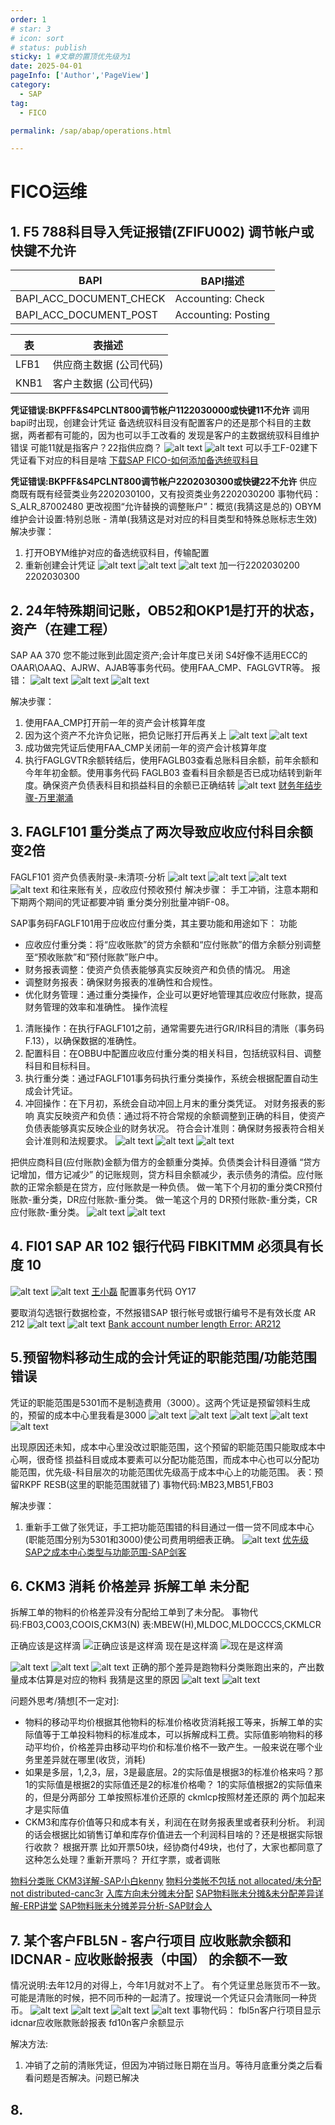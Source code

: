 ```yaml
---
order: 1
# star: 3
# icon: sort
# status: publish
sticky: 1 #文章的置顶优先级为1
date: 2025-04-01
pageInfo: ['Author','PageView']
category:
  - SAP
tag:
  - FICO

permalink: /sap/abap/operations.html

---
```



# FICO运维
<!-- :::tip
::: -->
<!-- 摘要截止标签 -->
<!-- more -->

## 1. F5 788科目导入凭证报错(ZFIFU002) 调节帐户或快键不允许
| BAPI | BAPI描述 |
|----------|----------|
| BAPI_ACC_DOCUMENT_CHECK | Accounting: Check |
| BAPI_ACC_DOCUMENT_POST | Accounting: Posting |

| 表 | 表描述 |
|----------|----------|
| LFB1 | 供应商主数据 (公司代码) |
| KNB1 | 客户主数据 (公司代码) |

**凭证错误:BKPFF&S4PCLNT800调节帐户1122030000或快键11不允许**
调用bapi时出现，创建会计凭证
备选统驭科目没有配置客户的还是那个科目的主数据，两者都有可能的，因为也可以手工改看的
发现是客户的主数据统驭科目维护错误
可能11就是指客户？22指供应商？
![alt text](image.png)
![alt text](image-1.png)
可以手工F-02建下凭证看下对应的科目是啥
[下载SAP FICO-如何添加备选统驭科目](/file/AlternativeUnifiedSubjects.pdf '下载文档')

**凭证错误:BKPFF&S4PCLNT800调节帐户2202030300或快键22不允许**
供应商既有既有经营类业务2202030100，又有投资类业务2202030200
事物代码：
S_ALR_87002480  更改视图“允许替换的调整账户”：概览(我猜这是总的)
OBYM 维护会计设置:特别总账 - 清单(我猜这是对对应的科目类型和特殊总账标志生效)
解决步骤：
1. 打开OBYM维护对应的备选统驭科目，传输配置
2. 重新创建会计凭证
![alt text](企业微信截图_17434135992223.png)
![alt text](企业微信截图_17434742168442.png)
![alt text](faf59da0136d89693f04562e95f1fb7.png)
加一行2202030200   2202030300
## 2. 24年特殊期间记账，OB52和OKP1是打开的状态，资产（在建工程）
SAP AA 370 您不能过账到此固定资产;会计年度已关闭
S4好像不适用ECC的OAAR\OAAQ、AJRW、AJAB等事务代码。使用FAA_CMP、FAGLGVTR等。
报错：
![alt text](企业微信截图_17434716762678.png)
![alt text](企业微信截图_17434716854582.png)
![alt text](image-4.png)

解决步骤：
1. 使用FAA_CMP打开前一年的资产会计核算年度
2. 因为这个资产不允许负记账，把负记账打开后再关上
![alt text](image-3.png)
![alt text](image-2.png)
3. 成功做完凭证后使用FAA_CMP关闭前一年的资产会计核算年度
4. 执行FAGLGVTR余额转结后，使用FAGLB03查看总账科目余额，前年余额和今年年初金额。使用事务代码 FAGLB03 查看科目余额是否已成功结转到新年度。确保资产负债表科目和损益科目的余额已正确结转
![alt text](企业微信截图_17434864313332.png)
[财务年结步骤-万里潮涌](http://www.360doc.com/content/24/0110/20/78825344_1110631402.shtml)


## 3. FAGLF101 重分类点了两次导致应收应付科目余额变2倍
FAGLF101 资产负债表附录-未清项-分析
![alt text](企业微信截图_17435578224389.png)
![alt text](企业微信截图_17435578344964.png)
![alt text](企业微信截图_17435578502432.png)
![alt text](企业微信截图_17435578619545.png)
和往来账有关，应收应付预收预付
解决步骤：
手工冲销，注意本期和下期两个期间的凭证都要冲销
重分类分别批量冲销F-08。

SAP事务码FAGLF101用于应收应付重分类，其主要功能和用途如下：
功能
* 应收应付重分类：将“应收账款”的贷方余额和“应付账款”的借方余额分别调整至“预收账款”和“预付账款”账户中。
* 财务报表调整：使资产负债表能够真实反映资产和负债的情况。
用途
* 调整财务报表：确保财务报表的准确性和合规性。
* 优化财务管理：通过重分类操作，企业可以更好地管理其应收应付账款，提高财务管理的效率和准确性。
操作流程
1. 清账操作：在执行FAGLF101之前，通常需要先进行GR/IR科目的清账（事务码F.13），以确保数据的准确性。
2. 配置科目：在OBBU中配置应收应付重分类的相关科目，包括统驭科目、调整科目和目标科目。
3. 执行重分类：通过FAGLF101事务码执行重分类操作，系统会根据配置自动生成会计凭证。
4. 冲回操作：在下月初，系统会自动冲回上月末的重分类凭证。
对财务报表的影响
真实反映资产和负债：通过将不符合常规的余额调整到正确的科目，使资产负债表能够真实反映企业的财务状况。
符合会计准则：确保财务报表符合相关会计准则和法规要求。
![alt text](image-16.png)
![alt text](企业微信截图_17436428691414.png)
![alt text](image-5.png)


把供应商科目(应付账款)金额为借方的金额重分类掉。负债类会计科目遵循 “贷方记增加，借方记减少” 的记账规则，贷方科目余额减少，表示债务的清偿。应付账款的正常余额是在贷方，应付账款是一种负债。
做一笔下个月初的重分类CR预付账款-重分类，DR应付账款-重分类。
做一笔这个月的      DR预付账款-重分类，CR应付账款-重分类。
![alt text](image-19.png)
![alt text](image-20.png)

## 4. FI01 SAP AR 102 银行代码 FIBKITMM 必须具有长度 10

![alt text](企业微信截图_17439904746306.png)
![alt text](image-6.png)
[王小磊](https://blog.csdn.net/wangjolly/article/details/107917294)
配置事务代码 OY17


要取消勾选银行数据检查，不然报错SAP 银行帐号或银行编号不是有效长度 AR 212
![alt text](企业微信截图_17440062458920.png)
![alt text](企业微信截图_17440074717532.png)
[Bank account number length Error: AR212](https://community.sap.com/t5/enterprise-resource-planning-q-a/bank-account-number-length-error-ar212/qaq-p/11648664)

## 5.预留物料移动生成的会计凭证的职能范围/功能范围错误
凭证的职能范围是5301而不是制造费用（3000）。这两个凭证是预留领料生成的，预留的成本中心里我看是3000
![alt text](image-8.png)
![alt text](企业微信截图_17436485123616.png)
![alt text](企业微信截图_17436485433831.png)
![alt text](企业微信截图_17436612014847.png)
![alt text](企业微信截图_17436612838910.png)

出现原因还未知，成本中心里没改过职能范围，这个预留的职能范围只能取成本中心啊，很奇怪
损益科目或成本要素可以分配功能范围，而成本中心也可以分配功能范围，优先级-科目层次的功能范围优先级高于成本中心上的功能范围。
表：预留RKPF RESB(这里的职能范围就错了)
事物代码:MB23,MB51,FB03

解决步骤：
1. 重新手工做了张凭证，手工把功能范围错的科目通过一借一贷不同成本中心(职能范围分别为5301和3000)使公司费用明细表正确。
![alt text](image-7.png)
[优先级SAP之成本中心类型与功能范围-SAP剑客](https://saper.blog.csdn.net/article/details/47146213?spm=1001.2101.3001.6650.2&utm_medium=distribute.pc_relevant.none-task-blog-2%7Edefault%7EBlogCommendFromBaidu%7ERate-2-47146213-blog-108724576.235%5Ev43%5Epc_blog_bottom_relevance_base5&depth_1-utm_source=distribute.pc_relevant.none-task-blog-2%7Edefault%7EBlogCommendFromBaidu%7ERate-2-47146213-blog-108724576.235%5Ev43%5Epc_blog_bottom_relevance_base5&utm_relevant_index=3)


## 6. CKM3 消耗 价格差异 拆解工单 未分配
拆解工单的物料的价格差异没有分配给工单到了未分配。
事物代码:FB03,CO03,COOIS,CKM3(N)
表:MBEW(H),MLDOC,MLDOCCCS,CKMLCR

正确应该是这样滴
![正确应该是这样滴](image-9.png)
现在是这样滴
![现在是这样滴](image-10.png)

![alt text](企业微信截图_17440939829762.png)
![alt text](image-14.png)
![alt text](image-15.png)
正确的那个差异是跑物料分类账跑出来的，产出数量成本估算是对应的物料
我猜是这里的原因
![alt text](image-13.png)
![alt text](image-12.png)

问题外思考/猜想[不一定对]:
* 物料的移动平均价根据其他物料的标准价格收货消耗报工等来，拆解工单的实际值等于工单投料物料的标准成本，可以拆解成料工费。实际值影响物料的移动平均价，价格差异由移动平均价和标准价格不一致产生。一般来说在哪个业务里差异就在哪里(收货，消耗)
* 如果是多层，1,2,3，层，3是最底层。2的实际值是根据3的标准价格来吗？那1的实际值是根据2的实际值还是2的标准价格嘞？
1的实际值根据2的实际值来的，但是分两部分   工单按照标准价还原的   ckmlcp按照材差还原的  两个加起来才是实际值
* CKM3和库存价值等只和成本有关，利润在在财务报表里或者获利分析。
利润的话会根据比如销售订单和库存价值进去一个利润科目啥的？还是根据实际银行收款？
根据开票
比如开票50块，经协商付49块，也付了，大家也都同意了这种怎么处理？重新开票吗？
开红字票，或者调账


[物料分类账 CKM3详解-SAP小白kenny](https://blog.csdn.net/weixin_42646630/article/details/111171368)
[物料分类帐不包括 not allocated/未分配 not distributed-canc3r](https://blog.itpub.net/11782589/viewspace-686934/)
[入库方向未分摊未分配](https://www.sohu.com/a/740316586_121151301)
[SAP物料账未分摊&未分配差异详解-ERP讲堂](https://zhuanlan.zhihu.com/p/689553535)
[SAP物料账未分摊差异分析-SAP财会人](https://zhuanlan.zhihu.com/p/106674501)

## 7. 某个客户FBL5N - 客户行项目 应收账款余额和 IDCNAR - 应收账龄报表（中国） 的余额不一致
情况说明:去年12月的对得上，今年1月就对不上了。
有个凭证里总账货币不一致。可能是清账的时候，把不同币种的一起清了。按理说一个凭证只会清账同一种货币。
![alt text](企业微信截图_17455642777359.png)
![alt text](企业微信截图_17455642911406.png)
![alt text](企业微信截图_17455718647364.png)
![alt text](image-17.png)
事物代码：
fbl5n客户行项目显示
idcnar应收账款账龄报表
fd10n客户余额显示

解决方法:
1. 冲销了之前的清账凭证，但因为冲销过账日期在当月。等待月底重分类之后看看问题是否解决。问题已解决

## 8. 